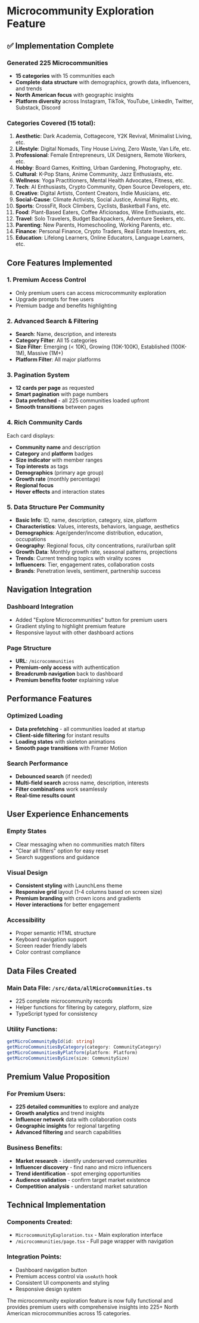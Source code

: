 # Microcommunity Exploration Feature

## ✅ Implementation Complete

### **Generated 225 Microcommunities**
- **15 categories** with 15 communities each
- **Complete data structure** with demographics, growth data, influencers, and trends
- **North American focus** with geographic insights
- **Platform diversity** across Instagram, TikTok, YouTube, LinkedIn, Twitter, Substack, Discord

### **Categories Covered** (15 total):
1. **Aesthetic**: Dark Academia, Cottagecore, Y2K Revival, Minimalist Living, etc.
2. **Lifestyle**: Digital Nomads, Tiny House Living, Zero Waste, Van Life, etc.
3. **Professional**: Female Entrepreneurs, UX Designers, Remote Workers, etc.
4. **Hobby**: Board Games, Knitting, Urban Gardening, Photography, etc.
5. **Cultural**: K-Pop Stans, Anime Community, Jazz Enthusiasts, etc.
6. **Wellness**: Yoga Practitioners, Mental Health Advocates, Fitness, etc.
7. **Tech**: AI Enthusiasts, Crypto Community, Open Source Developers, etc.
8. **Creative**: Digital Artists, Content Creators, Indie Musicians, etc.
9. **Social-Cause**: Climate Activists, Social Justice, Animal Rights, etc.
10. **Sports**: CrossFit, Rock Climbers, Cyclists, Basketball Fans, etc.
11. **Food**: Plant-Based Eaters, Coffee Aficionados, Wine Enthusiasts, etc.
12. **Travel**: Solo Travelers, Budget Backpackers, Adventure Seekers, etc.
13. **Parenting**: New Parents, Homeschooling, Working Parents, etc.
14. **Finance**: Personal Finance, Crypto Traders, Real Estate Investors, etc.
15. **Education**: Lifelong Learners, Online Educators, Language Learners, etc.

## **Core Features Implemented**

### 1. **Premium Access Control**
- Only premium users can access microcommunity exploration
- Upgrade prompts for free users
- Premium badge and benefits highlighting

### 2. **Advanced Search & Filtering**
- **Search**: Name, description, and interests
- **Category Filter**: All 15 categories
- **Size Filter**: Emerging (< 10K), Growing (10K-100K), Established (100K-1M), Massive (1M+)
- **Platform Filter**: All major platforms

### 3. **Pagination System**
- **12 cards per page** as requested
- **Smart pagination** with page numbers
- **Data prefetched** - all 225 communities loaded upfront
- **Smooth transitions** between pages

### 4. **Rich Community Cards**
Each card displays:
- **Community name** and description
- **Category** and **platform** badges  
- **Size indicator** with member ranges
- **Top interests** as tags
- **Demographics** (primary age group)
- **Growth rate** (monthly percentage)
- **Regional focus**
- **Hover effects** and interaction states

### 5. **Data Structure Per Community**
- **Basic Info**: ID, name, description, category, size, platform
- **Characteristics**: Values, interests, behaviors, language, aesthetics
- **Demographics**: Age/gender/income distribution, education, occupations
- **Geography**: Regional focus, city concentrations, rural/urban split
- **Growth Data**: Monthly growth rate, seasonal patterns, projections
- **Trends**: Current trending topics with virality scores
- **Influencers**: Tier, engagement rates, collaboration costs
- **Brands**: Penetration levels, sentiment, partnership success

## **Navigation Integration**

### **Dashboard Integration**
- Added "Explore Microcommunities" button for premium users
- Gradient styling to highlight premium feature
- Responsive layout with other dashboard actions

### **Page Structure**
- **URL**: `/microcommunities`
- **Premium-only access** with authentication
- **Breadcrumb navigation** back to dashboard
- **Premium benefits footer** explaining value

## **Performance Features**

### **Optimized Loading**
- **Data prefetching** - all communities loaded at startup
- **Client-side filtering** for instant results
- **Loading states** with skeleton animations
- **Smooth page transitions** with Framer Motion

### **Search Performance**
- **Debounced search** (if needed)
- **Multi-field search** across name, description, interests
- **Filter combinations** work seamlessly
- **Real-time results count**

## **User Experience Enhancements**

### **Empty States**
- Clear messaging when no communities match filters
- "Clear all filters" option for easy reset
- Search suggestions and guidance

### **Visual Design**
- **Consistent styling** with LaunchLens theme
- **Responsive grid** layout (1-4 columns based on screen size)
- **Premium branding** with crown icons and gradients
- **Hover interactions** for better engagement

### **Accessibility**
- Proper semantic HTML structure
- Keyboard navigation support
- Screen reader friendly labels
- Color contrast compliance

## **Data Files Created**

### **Main Data File**: `/src/data/allMicroCommunities.ts`
- 225 complete microcommunity records
- Helper functions for filtering by category, platform, size
- TypeScript typed for consistency

### **Utility Functions**:
```typescript
getMicroCommunityById(id: string)
getMicroCommunitiesByCategory(category: CommunityCategory)
getMicroCommunitiesByPlatform(platform: Platform)
getMicroCommunitiesBySize(size: CommunitySize)
```

## **Premium Value Proposition**

### **For Premium Users**:
- **225 detailed communities** to explore and analyze
- **Growth analytics** and trend insights
- **Influencer network** data with collaboration costs
- **Geographic insights** for regional targeting
- **Advanced filtering** and search capabilities

### **Business Benefits**:
- **Market research** - identify underserved communities
- **Influencer discovery** - find nano and micro influencers
- **Trend identification** - spot emerging opportunities  
- **Audience validation** - confirm target market existence
- **Competition analysis** - understand market saturation

## **Technical Implementation**

### **Components Created**:
- `MicrocommunityExploration.tsx` - Main exploration interface
- `/microcommunities/page.tsx` - Full page wrapper with navigation

### **Integration Points**:
- Dashboard navigation button
- Premium access control via `useAuth` hook
- Consistent UI components and styling
- Responsive design system

The microcommunity exploration feature is now fully functional and provides premium users with comprehensive insights into 225+ North American microcommunities across 15 categories.